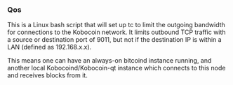 ### Qos ###

This is a Linux bash script that will set up tc to limit the outgoing bandwidth for connections to the Kobocoin network. It limits outbound TCP traffic with a source or destination port of 9011, but not if the destination IP is within a LAN (defined as 192.168.x.x).

This means one can have an always-on bitcoind instance running, and another local Kobocoind/Kobocoin-qt instance which connects to this node and receives blocks from it.
